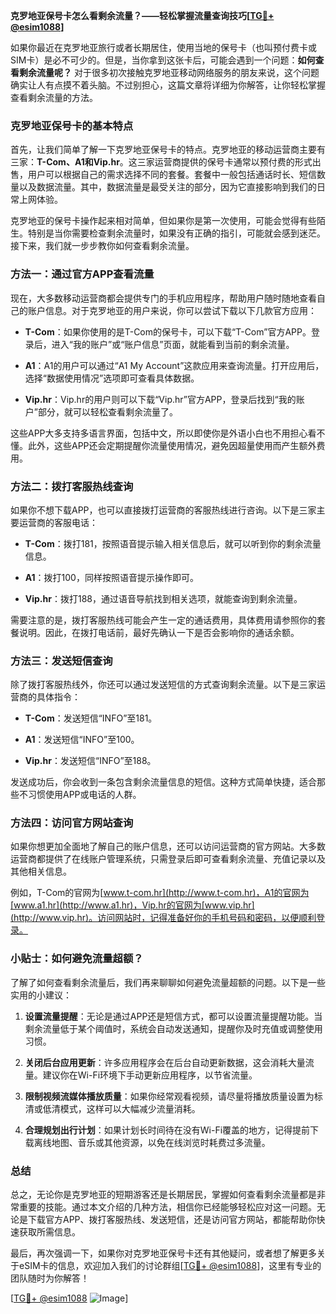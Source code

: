 **克罗地亚保号卡怎么看剩余流量？——轻松掌握流量查询技巧[[TG💪+ @esim1088](https://t.me/s/esim1088)]**

如果你最近在克罗地亚旅行或者长期居住，使用当地的保号卡（也叫预付费卡或SIM卡）是必不可少的。但是，当你拿到这张卡后，可能会遇到一个问题：**如何查看剩余流量呢？** 对于很多初次接触克罗地亚移动网络服务的朋友来说，这个问题确实让人有点摸不着头脑。不过别担心，这篇文章将详细为你解答，让你轻松掌握查看剩余流量的方法。

### 克罗地亚保号卡的基本特点

首先，让我们简单了解一下克罗地亚保号卡的特点。克罗地亚的移动运营商主要有三家：**T-Com、A1和Vip.hr**。这三家运营商提供的保号卡通常以预付费的形式出售，用户可以根据自己的需求选择不同的套餐。套餐中一般包括通话时长、短信数量以及数据流量。其中，数据流量是最受关注的部分，因为它直接影响到我们的日常上网体验。

克罗地亚的保号卡操作起来相对简单，但如果你是第一次使用，可能会觉得有些陌生。特别是当你需要检查剩余流量时，如果没有正确的指引，可能就会感到迷茫。接下来，我们就一步步教你如何查看剩余流量。

### 方法一：通过官方APP查看流量

现在，大多数移动运营商都会提供专门的手机应用程序，帮助用户随时随地查看自己的账户信息。对于克罗地亚的用户来说，你可以尝试下载以下几款官方应用：

- **T-Com**：如果你使用的是T-Com的保号卡，可以下载“T-Com”官方APP。登录后，进入“我的账户”或“账户信息”页面，就能看到当前的剩余流量。
  
- **A1**：A1的用户可以通过“A1 My Account”这款应用来查询流量。打开应用后，选择“数据使用情况”选项即可查看具体数据。

- **Vip.hr**：Vip.hr的用户则可以下载“Vip.hr”官方APP，登录后找到“我的账户”部分，就可以轻松查看剩余流量了。

这些APP大多支持多语言界面，包括中文，所以即使你是外语小白也不用担心看不懂。此外，这些APP还会定期提醒你流量使用情况，避免因超量使用而产生额外费用。

### 方法二：拨打客服热线查询

如果你不想下载APP，也可以直接拨打运营商的客服热线进行咨询。以下是三家主要运营商的客服电话：

- **T-Com**：拨打181，按照语音提示输入相关信息后，就可以听到你的剩余流量信息。
  
- **A1**：拨打100，同样按照语音提示操作即可。

- **Vip.hr**：拨打188，通过语音导航找到相关选项，就能查询到剩余流量。

需要注意的是，拨打客服热线可能会产生一定的通话费用，具体费用请参照你的套餐说明。因此，在拨打电话前，最好先确认一下是否会影响你的通话余额。

### 方法三：发送短信查询

除了拨打客服热线外，你还可以通过发送短信的方式查询剩余流量。以下是三家运营商的具体指令：

- **T-Com**：发送短信“INFO”至181。
  
- **A1**：发送短信“INFO”至100。
  
- **Vip.hr**：发送短信“INFO”至188。

发送成功后，你会收到一条包含剩余流量信息的短信。这种方式简单快捷，适合那些不习惯使用APP或电话的人群。

### 方法四：访问官方网站查询

如果你想更加全面地了解自己的账户信息，还可以访问运营商的官方网站。大多数运营商都提供了在线账户管理系统，只需登录后即可查看剩余流量、充值记录以及其他相关信息。

例如，T-Com的官网为[www.t-com.hr](http://www.t-com.hr)，A1的官网为[www.a1.hr](http://www.a1.hr)，Vip.hr的官网为[www.vip.hr](http://www.vip.hr)。访问网站时，记得准备好你的手机号码和密码，以便顺利登录。

### 小贴士：如何避免流量超额？

了解了如何查看剩余流量后，我们再来聊聊如何避免流量超额的问题。以下是一些实用的小建议：

1. **设置流量提醒**：无论是通过APP还是短信方式，都可以设置流量提醒功能。当剩余流量低于某个阈值时，系统会自动发送通知，提醒你及时充值或调整使用习惯。
   
2. **关闭后台应用更新**：许多应用程序会在后台自动更新数据，这会消耗大量流量。建议你在Wi-Fi环境下手动更新应用程序，以节省流量。

3. **限制视频流媒体播放质量**：如果你经常观看视频，请尽量将播放质量设置为标清或低清模式，这样可以大幅减少流量消耗。

4. **合理规划出行计划**：如果计划长时间待在没有Wi-Fi覆盖的地方，记得提前下载离线地图、音乐或其他资源，以免在线浏览时耗费过多流量。

### 总结

总之，无论你是克罗地亚的短期游客还是长期居民，掌握如何查看剩余流量都是非常重要的技能。通过本文介绍的几种方法，相信你已经能够轻松应对这一问题。无论是下载官方APP、拨打客服热线、发送短信，还是访问官方网站，都能帮助你快速获取所需信息。

最后，再次强调一下，如果你对克罗地亚保号卡还有其他疑问，或者想了解更多关于eSIM卡的信息，欢迎加入我们的讨论群组[[TG💪+ @esim1088](https://t.me/s/esim1088)]，这里有专业的团队随时为你解答！ 

[[TG💪+ @esim1088](https://t.me/s/esim1088) ![Image](https://i.postimg.cc/4NQfJmqS/Snipaste-2025-05-13-00-14-12.png)]
